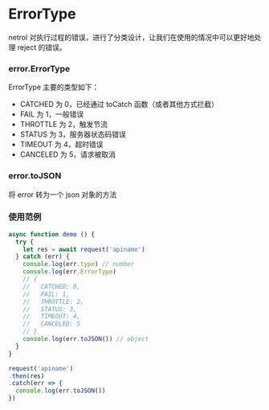 # ErrorType

netrol 对执行过程的错误，进行了分类设计，让我们在使用的情况中可以更好地处理 reject 的错误。

### error.ErrorType

ErrorType 主要的类型如下：

- CATCHED 为 0，已经通过 toCatch 函数（或者其他方式拦截）
- FAIL 为 1，一般错误
- THROTTLE 为 2，触发节流
- STATUS 为 3，服务器状态码错误
- TIMEOUT 为 4，超时错误
- CANCELED 为 5，请求被取消

### error.toJSON

将 error 转为一个 json 对象的方法

### 使用范例

```javascript
async function demo () {
  try {
    let res = await request('apiname')
  } catch (err) {
    console.log(err.type) // number
    console.log(err.ErrorType)
    // {
    //   CATCHED: 0,
    //   FAIL: 1,
    //   THROTTLE: 2,
    //   STATUS: 3,
    //   TIMEOUT: 4,
    //   CANCELED: 5
    // }
    console.log(err.toJSON()) // object
  }
}

request('apiname')
.then(res)
.catch(err => {
  console.log(err.toJSON())
})
```